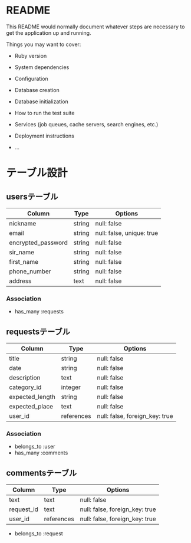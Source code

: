 # README

This README would normally document whatever steps are necessary to get the
application up and running.

Things you may want to cover:

* Ruby version

* System dependencies

* Configuration

* Database creation

* Database initialization

* How to run the test suite

* Services (job queues, cache servers, search engines, etc.)

* Deployment instructions

* ...

# テーブル設計

## usersテーブル
| Column              | Type           | Options                          |
| ------------------- | -------------- | -------------------------------- |
| nickname            | string         | null: false                      |
| email               | string         | null: false, unique: true        |
| encrypted_password  | string         | null: false                      |
| sir_name            | string         | null: false                      |
| first_name          | string         | null: false                      |
| phone_number        | string         | null: false                      |
| address             | text           | null: false                      |

### Association
- has_many :requests

## requestsテーブル
| Column              | Type            | Options                          |
| ------------------- | --------------- | -------------------------------- |
| title               | string          | null: false                      |
| date                | string          | null: false                      |
| description         | text            | null: false                      |
| category_id         | integer         | null: false                      |
| expected_length     | string          | null: false                      |
| expected_place      | text            | null: false                      |
| user_id             | references      | null: false, foreign_key: true   |

### Association
- belongs_to :user
- has_many :comments

## commentsテーブル
| Column              | Type            | Options                          |
| ------------------- | --------------- | -------------------------------- |
| text                | text            | null: false                      |
| request_id          | text            | null: false, foreign_key: true   |
| user_id             | references      | null: false, foreign_key: true   |

- belongs_to :request